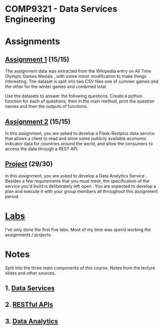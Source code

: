 # COMP9321 - Data Services Engineering
# Assignments
##  [Assignment 1](https://github.com/mrchrisjoy/cs9321/tree/master/ass1) (15/15)
The assignment data was extracted from the Wikipedia entry on All Time Olympic Games Medals , with some minor modification to make things interesting. The dataset is split into two CSV files one of summer games and the other for the winter games and combined total.

Use the datasets to answer the following questions. Create a python function for each of questions, then in the main method, print the question names and then the outputs of functions.


## [Assignment 2](https://github.com/mrchrisjoy/cs9321/tree/master/ass2) (15/15)
In this assignment, you are asked to develop a Flask-Restplus data service that allows a client to read and store some publicly available economic indicator data for countries around the world, and allow the consumers to access the data through a REST API.


## [Project](https://github.com/movie-base)  (29/30)
In this assignment, you are asked to develop a Data Analytics Service . Besides a few requirements that you must meet, the specification of the service you'd build is deliberately left open . You are expected to develop a plan and execute it with your group members all throughout this assignment period. 

# [Labs]()
I've only done the first five labs. Most of my time was spend working the assignments / projects.

# Notes
Split into the three main components of this course. Notes from the lecture slides and other sources.
## 1. [Data Services](https://github.com/mrchrisjoy/cs9321/blob/master/notes/1_data-services.md)
## 2. [RESTful APIs](https://github.com/mrchrisjoy/cs9321/blob/master/notes/2_restful.md)
## 3. [Data Analytics](https://github.com/mrchrisjoy/cs9321/blob/master/notes/3_data-analytics.md)